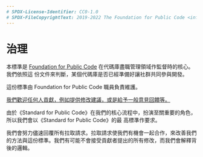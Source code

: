 ```yaml
---
# SPDX-License-Identifier: CC0-1.0
# SPDX-FileCopyrightText: 2019-2022 The Foundation for Public Code <info@publiccode.net>, https://standard.publiccode.net/AUTHORS
---
```


# 治理

本標準是 [Foundation for Public Code](https://publiccode.net/) 在代碼庫盡職管理領域作監督時的核心。我們依照這
份文件來判斷，某個代碼庫是否已經準備好讓社群共同參與開發。

這份標準由 Foundation for Public Code 職員負責維護。

[我們歡迎任何人貢獻，例如提供修改建議，或是給予一般意見回饋等。](/CONTRIBUTING.md)

由於《Standard for Public Code》在我們的核心流程中，扮演至關重要的角色，所以我們會以《Standard for Public Code》的最
高標準作要求。

我們會努力儘速回覆所有拉取請求。拉取請求使我們有機會一起合作，來改善我們的方法與這份標準。我們有可能不會接受貢獻者提出的所有修改，而我們會解釋背後的邏輯。
